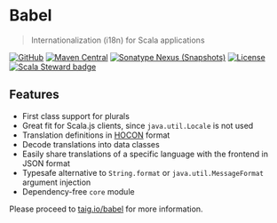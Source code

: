 <!--- #main --->
# Babel

> Internationalization (i18n) for Scala applications

[![GitHub](https://img.shields.io/github/last-commit/taig/babel)](https://github.com/taig/babel)
[![Maven Central](https://img.shields.io/maven-central/v/io.taig/babel-core_2.13.svg)](https://search.maven.org/search?q=g:io.taig%20AND%20a:babel-*)
[![Sonatype Nexus (Snapshots)](https://img.shields.io/nexus/s/io.taig/babel-core_2.13?server=https%3A%2F%2Foss.sonatype.org)](https://oss.sonatype.org/#nexus-search;gav~io.taig~babel-*~~~)
[![License](https://img.shields.io/github/license/taig/babel)](https://raw.githubusercontent.com/taig/babel/main/LICENSE)
[![Scala Steward badge](https://img.shields.io/badge/Scala_Steward-helping-blue.svg?style=flat&logo=data:image/png;base64,iVBORw0KGgoAAAANSUhEUgAAAA4AAAAQCAMAAAARSr4IAAAAVFBMVEUAAACHjojlOy5NWlrKzcYRKjGFjIbp293YycuLa3pYY2LSqql4f3pCUFTgSjNodYRmcXUsPD/NTTbjRS+2jomhgnzNc223cGvZS0HaSD0XLjbaSjElhIr+AAAAAXRSTlMAQObYZgAAAHlJREFUCNdNyosOwyAIhWHAQS1Vt7a77/3fcxxdmv0xwmckutAR1nkm4ggbyEcg/wWmlGLDAA3oL50xi6fk5ffZ3E2E3QfZDCcCN2YtbEWZt+Drc6u6rlqv7Uk0LdKqqr5rk2UCRXOk0vmQKGfc94nOJyQjouF9H/wCc9gECEYfONoAAAAASUVORK5CYII=)](https://scala-steward.org)

## Features

- First class support for plurals
- Great fit for Scala.js clients, since `java.util.Locale` is not used
- Translation definitions in [HOCON](https://github.com/lightbend/config/blob/master/HOCON.md) format
- Decode translations into data classes
- Easily share translations of a specific language with the frontend in JSON format
- Typesafe alternative to `String.format` or `java.util.MessageFormat` argument injection
- Dependency-free `core` module
<!--- #main --->

Please proceed to [taig.io/babel](https://taig.github.io/babel/) for more information.
